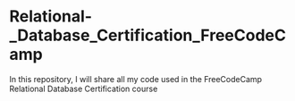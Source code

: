 # Relational-_Database_Certification_FreeCodeCamp
In this repository, I will share all my code used in the FreeCodeCamp Relational Database Certification course
